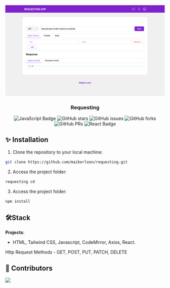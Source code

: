 <div align="center">
     <img src="./public/web.png" />
   <h3>
     <strong>Requesting</strong>
   </h3>
</div>

<p></p>

<div align="center">

![JavaScript Badge](https://img.shields.io/badge/JavaScript-F7DF1E?logo=javascript&logoColor=000&style=flat)
![GitHub stars](https://img.shields.io/github/stars/maikerleon/requesting)
![GitHub issues](https://img.shields.io/github/issues/maikerleon/requesting)
![GitHub forks](https://img.shields.io/github/forks/maikerleon/requesting)
![GitHub PRs](https://img.shields.io/github/issues-pr/maikerleon/requesting)
![React Badge](https://img.shields.io/badge/React-ff3e00?logo=react&logoColor=fff&style=flat)

</div>

## ✨ Installation

1. Clone the repository to your local machine:

```bash
git clone https://github.com/maikerleon/requesting.git
```

2. Access the project folder:

```bash
requesting cd
```

3. Access the project folder:

```bash
npm install
```

## 🛠️Stack

**Projects**:

- HTML, Tailwind CSS, Javascript, CodeMirror, Axios, React.

Http Request Methods - GET, POST, PUT, PATCH, DELETE

## 👑 Contributors

<a href="https://github.com/maikerleon/requesting/graphs/contributors">
   <img src="https://contrib.rocks/image?repo=maikerleon/requesting" />
</a>
